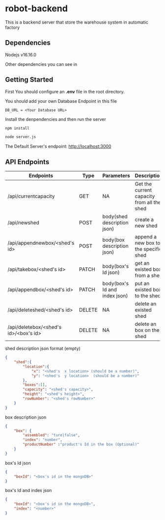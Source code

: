 # robot-backend
This is a backend server that store the warehouse system in automatic factory

## Dependencies
Nodejs v16.16.0

Other dependencies you can see in 

## Getting Started 

First You should configure an **.env** file in the root directory.

You should add your own Database Endpoint in this file 

```
DB_URL = <Your Database URL>
```

Install the denpendencies and then run the server 

```bash
npm install

node server.js
```

The Default Server's endpoint: 
[http://localhost:3000](http://localhost:3000)

## API Endpoints

Endpoints | Type | Parameters | Description
--- | --- | --- | ---
/api/currentcapacity | GET | NA | Get the current capacity from all the shed
/api/newshed | POST | body(shed description json) | create a new shed
/api/appendnewbox/<shed's id> | POST | body(box description json) | append a new box to the specific shed 
/api/takebox/<shed's id> | PATCH | body(box's Id json) | get an existed box from a shed
/api/appendbox/<shed's id> | PATCH | body(box's Id and index json) | put an existed box to the shed
/api/deleteshed/<shed's id> | DELETE | NA | delete an existed shed
/api/deletebox/<shed's id>/<box's id> | DELETE | NA | delete an box on the shed

shed description json format (empty)
```json
{
    "shed":{
        "location":{
            "x": "<shed's  x location> (should be a number)",
            "y": "<shed's  y location>  (should be a number)"
        },
        "boxes":[],
        "capacity": "<shed's capacity>",
        "height": "<shed's height>",
        "rowNumber": "<shed's rowNumber>"
    }
}
```

box description json

```json
{
    "box": {
        "assembled": "ture|false",
        "index": "number",
        "productNumber" :"product's Id in the box (Optional)"
    }
}
```

box's Id json

```json
{
    "boxId": "<box's id in the mongoDB>"
}
```

box's Id and index json

```json
{
    "boxId": "<box's id in the mongoDB>",
    "index": "<number>"
}
```
